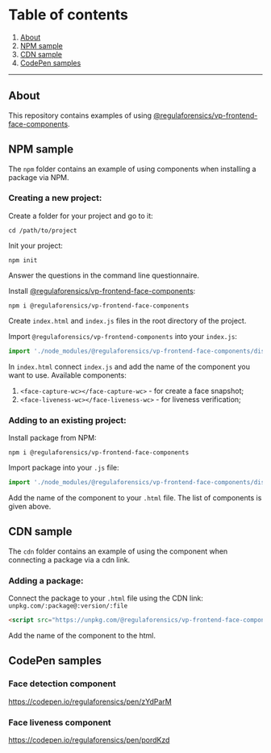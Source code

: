 # Table of сontents
1. [About](#about)
1. [NPM sample](#npm)
1. [CDN sample](#cdn)
1. [CodePen samples](#codepen)

---

<a name="about"></a>
## About

This repository contains examples of using [@regulaforensics/vp-frontend-face-components](https://www.npmjs.com/package/@regulaforensics/vp-frontend-face-components).

<a name="npm"></a>
## NPM sample

The ```npm``` folder contains an example of using components when installing a package via NPM.

### Creating a new project:

Create a folder for your project and go to it:

```
cd /path/to/project
```

Init your project:

```
npm init
```
Answer the questions in the command line questionnaire.

Install [@regulaforensics/vp-frontend-face-components](https://www.npmjs.com/package/@regulaforensics/vp-frontend-face-components):

```
npm i @regulaforensics/vp-frontend-face-components
```

Create ```index.html``` and ```index.js``` files in the root directory of the project.

Import ```@regulaforensics/vp-frontend-components``` into your ```index.js```:

```javascript
import './node_modules/@regulaforensics/vp-frontend-face-components/dist/main.js';
```

In ```index.html``` connect ```index.js``` and add the name of the component you want to use. Available components:

1. ```<face-capture-wc></face-capture-wc>``` - for create a face snapshot;
1. ```<face-liveness-wc></face-liveness-wc>``` - for liveness verification;

### Adding to an existing project:

Install package from NPM:

```
npm i @regulaforensics/vp-frontend-face-components
```

Import package into your ```.js``` file:

```javascript
import './node_modules/@regulaforensics/vp-frontend-face-components/dist/main.js';
```

Add the name of the component to your ```.html``` file. The list of components is given above.

<a name="cdn"></a>
## CDN sample

The ```cdn``` folder contains an example of using the component when connecting a package via a cdn link.

### Adding a package:

Connect the package to your ```.html``` file using the CDN link: ```unpkg.com/:package@:version/:file```

```html
<script src="https://unpkg.com/@regulaforensics/vp-frontend-face-components@0.0.1/dist/main.js"></script>
```

Add the name of the component to the html.

<a name="codepen"></a>
## CodePen samples

### Face detection component

https://codepen.io/regulaforensics/pen/zYdParM

### Face liveness component

https://codepen.io/regulaforensics/pen/pordKzd